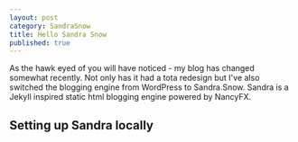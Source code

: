 ```yaml
---
layout: post
category: SandraSnow
title: Hello Sandra Snow
published: true
---
```


As the hawk eyed of you will have noticed - my blog has changed somewhat recently. Not only has it had a tota redesign but I've also switched the blogging engine from WordPress to Sandra.Snow. Sandra is a Jekyll inspired static html blogging engine powered by NancyFX.

Setting up Sandra locally
-------------------------



